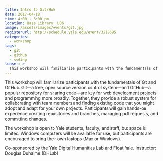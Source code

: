```yaml
---
title: Intro to Git/Hub
date: 2017-04-18
time: 4:00 - 5:00 pm
location: Bass Library, L06
image: /assets/images/events/git.jpg
registerurl: http://schedule.yale.edu/event/3217695
categories:
  - workshop
tags:
  - git
  - github
  - coding
teaser: >
  This workshop will familiarize participants with the fundamentals of Git and GitHub. Git—a free, open source version control system—and GitHub—a popular repository for sharing code—are key for web development projects and programming more broadly. Together, ​they provide a robust system for collaborating with team members and finding existing code that you might adopt and adapt for your own projects. 
---
```

This workshop will familiarize participants with the fundamentals of Git and GitHub. Git—a free, open source version control system—and GitHub—a popular repository for sharing code—are key for web development projects and programming more broadly. Together, ​they provide a robust system for collaborating with team members and finding existing code that you might adopt and adapt for your own projects. Participants will gain hands-on experience creating repositories and branches, managing pull requests, and committing changes.

The workshop is open to Yale students, faculty, and staff, but space is limited. Windows computers will be available for use, but participants are encouraged to bring their own laptops (Mac or Windows).

Co-sponsored by the Yale Digital Humanities Lab and Float Yale. Instructor: Douglas Duhaime (DHLab)